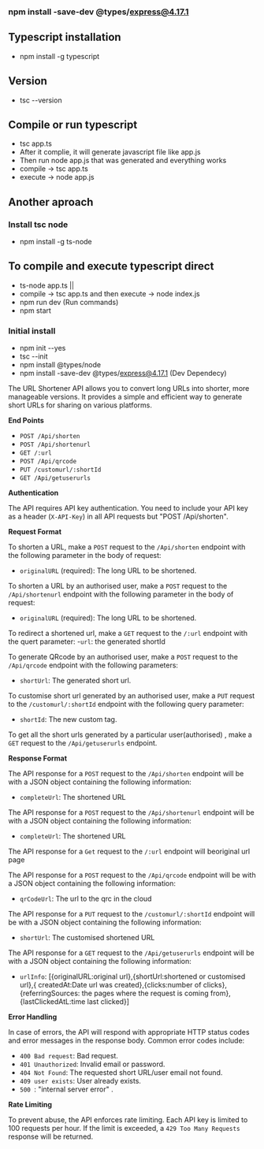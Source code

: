 ### npm install -save-dev @types/express@4.17.1

## Typescript installation
* npm install -g typescript

## Version
* tsc --version

## Compile or run typescript
* tsc app.ts 
* After it complie, it will generate javascript file like app.js 
* Then run node app.js that was generated and everything works
* compile -> tsc app.ts
* execute -> node app.js

## Another aproach 
### Install tsc node
* npm install -g ts-node
## To compile and execute typescript direct
* ts-node app.ts || 
* compile -> tsc app.ts and then execute -> node index.js
* npm run dev (Run commands)
* npm start


### Initial install 
* npm init --yes
* tsc --init
* npm install @types/node
* npm install -save-dev @types/express@4.17.1 (Dev Dependecy)



The URL Shortener API allows you to convert long URLs into shorter, more manageable versions. It provides a simple and efficient way to generate short URLs for sharing on various platforms.

**End Points**

- `POST /Api/shorten`
- `POST /Api/shortenurl`
- `GET /:url`
- `POST /Api/qrcode`
- `PUT /customurl/:shortId`
- `GET /Api/getuserurls`


**Authentication**

The API requires API key authentication. You need to include your API key as a header (`X-API-Key`) in all API requests but "POST /Api/shorten".

**Request Format**

To shorten a URL, make a `POST` request to the `/Api/shorten` endpoint with the following parameter in the body of request:

- `originalURL` (required): The long URL to be shortened.

To shorten a URL by an authorised user, make a `POST` request to the `/Api/shortenurl` endpoint with the following parameter in the body of request:

- `originalURL` (required): The long URL to be shortened.

To redirect a shortened url, make a `GET` request to the `/:url` endpoint with the quert parameter:
-`url`: the generated shortId

To generate QRcode by an authorised user, make a `POST` request to the `/Api/qrcode` endpoint with the following parameters:

- `shortUrl`: The generated short url.

To customise short url generated by an authorised user, make a `PUT` request to the `/customurl/:shortId` endpoint with the following query parameter:

- `shortId`: The new custom tag.

To get all the short urls generated by a particular user(authorised) , make a `GET` request to the `/Api/getuserurls` endpoint.




**Response Format**

The API response for a `POST` request to the `/Api/shorten` endpoint will be  with a JSON object containing the following information:
- `completeUrl`: The shortened URL

The API response for a `POST` request to the `/Api/shortenurl` endpoint will be  with a JSON object containing the following information:
- `completeUrl`: The shortened URL

The API response for a `Get` request to the `/:url` endpoint will beoriginal url page

The API response for a `POST` request to the `/Api/qrcode` endpoint will be  with a JSON object containing the following information:
- `qrCodeUrl`: The url to the qrc in the cloud

The API response for a `PUT` request to the `/customurl/:shortId` endpoint will be  with a JSON object containing the following information:
- `shortUrl`: The customised shortened URL

The API response for a `GET` request to the `/Api/getuserurls` endpoint will be  with a JSON object containing the following information:

- `urlInfo`: [{originalURL:original url},{shortUrl:shortened or customised url},{ createdAt:Date url was created},{clicks:number of clicks},{referringSources: the pages where the request is coming from},{lastClickedAtL:time last clicked}]




**Error Handling**

In case of errors, the API will respond with appropriate HTTP status codes and error messages in the response body. Common error codes include:

- `400 Bad request`: Bad request.
- `401 Unauthorized`: Invalid email or password.
- `404 Not Found`: The requested short URL/user email not found.
- `409 user exists`: User already exists.
- `500 `: "internal server error" .

**Rate Limiting**

To prevent abuse, the API enforces rate limiting. Each API key is limited to 100 requests per hour. If the limit is exceeded, a `429 Too Many Requests` response will be returned.


